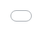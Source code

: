 ```yaml
---
layout: post
title: "이즈파의 지젤은 SM 오디션을 위해 NCT127의 'Cherry Bomb'를 불렀다고 밝혔다."
author: "undefined"
thumbnail: "https://www.allkpop.com/upload/2021/02/content/091513/thumb/1612901634-image.png"
tags: 
---
```



![image](https://www.allkpop.com/upload/2021/02/content/091513/1612901634-image.png)

SM엔터테인먼트의 신인 걸그룹 애스파 멤버 4명이 지난 9일 방송된 라디오 `박소현의 러브게임`에 출연해 다양한 이야기를 나누는 시간을 가졌다.

그 쇼에서, 소녀들은 그 그룹에서 가장 많은 눈물을 가지고 있는 멤버의 투표를 했다. 멤버 전원이 멤버 윈터를 지목했지만 고르는 데 어려움을 겪었다. 이어 윈터는 닝닝을 제외한 모든 멤버들이 영화, 드라마, 노래 들을 때 눈물이 많다고 밝혔다.

![image](https://www.allkpop.com/upload/2021/02/content/091520/1612902037-aespa-2021.png)

![image](https://www.allkpop.com/upload/2021/02/content/091520/1612902048-aespa-2021.png)


<div class="video_wrapper" style="padding-top: 56.25%;">
    <iframe style="width: 100%; height: 100%; position: absolute; top: 0px; left: 0px;" src="//www.youtube.com/embed/aNLr7EyJ3Rw" frameborder="0" allowfullscreen="" width="100%" height="100%"></iframe>
</div>


Karina, Giselle, Winter는 모두 쉽게 울지만 Ningning은 그렇게 자주 울지 않는다고 말했다. 그러자 Ningning은 "나는 남들 앞에서는 울지 않고 혼자 우는 타입입니다."라고 말했다.

카리나는 지젤과 윈터도 영화와 드라마를 보면서 눈물을 흘린다고 덧붙이면서 자신이 본 모든 영화들이 눈물이 난다고 말했다.

이어 멤버들에게 "가장 대조적인 매력이 있는 사람은 누구인가?"라는 질문을 받았다. 모든 멤버들은 지젤에게 투표했다. 멤버들은 "지젤이 공연을 하면서 카리스마가 있고 멋있어 보이지만 실제는 지젤이 가장 귀엽고 매력적이다"고 설명했다.


<div class="video_wrapper" style="padding-top: 56.25%;">
    <iframe style="width: 100%; height: 100%; position: absolute; top: 0px; left: 0px;" src="//www.youtube.com/embed/aNLr7EyJ3Rw" frameborder="0" allowfullscreen="" width="100%" height="100%"></iframe>
</div>


진행자 박소현은 이어 멤버들에게 오디션 기간 동안 어떤 노래를 불렀는지 물어봤고 지젤이 예상치 못한 노래를 불렀다는 사실을 알게 됐다고 덧붙였다. 박소현은 지젤에게 왜 그 노래를 선택했는지 설명해 달라고 부탁했고, 그 노래를 조금 불러달라고 부탁했다.

지젤은 랩퍼로 오디션을 보고 싶어 SM 아티스트의 노래를 부르고 싶어 NCT127의 `체리밤`을 부른 적이 있다고 설명했다. 그래서 그녀는 NCT의 랩 파트가 있는 곡을 우연히 알게 되었습니다. 그래서 그녀는 오디션 중에 "Cherry Bomb"를 부르기로 결심했고 마크의 랩 파트를 했다.


<div class="video_wrapper" style="padding-top: 56.25%;">
    <iframe width="100%" height="100%" src="//www.youtube.com/embed/W7HYQcZC4mE" frameborder="0" allowfullscreen="" style="position: absolute; top: 0px; left: 0px; width: 100%; height: 100%;"></iframe>
</div>
